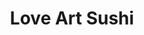 ---
layout: place
title: "Love Art Sushi"
permalink: /massachusetts/boston/love-art-sushi.html
stateAbbr: MA
stateName: Massachusetts
cityName: Boston
seo:
  name: "Love Art Sushi"
  type: Restaurant
  links: http://loveartsushi.com/
description: "Love Art Sushi serves delicious sushi in Boston, Massachusetts. Try fresh Japanese dishes for a great dining experience. "
place_id: ChIJgx5JeClx44kR-ljTbSj1KjU
photos:
  - name: >-
      places/ChIJgx5JeClx44kR-ljTbSj1KjU/photos/AeeoHcJf7A9vKg8d3fZmNDUWLdusnpYNwVLA9KDm1UPugfm1YRMYwhmSItehMZqkoaNRitOW5PaEXaWaDZsCqHhNXqtIXZrevdLOC8BvUuGK0x4ZqW5BVY74tgB09WG8v8_kgygK8b9ZmsCa9ZT4bsFNeG6Dds8s_CTgsUuxfSQ1AqD15lc9m28UV-84y-a9QCZKlmTTGZ8y9flh9PobN_GaY-O1ofjKWL7b6VrtGrBMWOTlOUvUpPF9OylJEbzYlkgVOZTZa4m8gKV_EfDP1V8ovLTT-rV6ApI7msvlqhuzr0k5MK7J_5qOZjKVinxR5-k-DOTZphp0jsGNAIQIbx11qLOx875H0nGwoWCjM8GfosPGWn2WAUEVS19l0yFIlwwGcaUB7YvwCftV_DGM0Olm7zcCkqKQb4qPmbeqT7pYT08
    widthPx: 4032
    heightPx: 3024
    authorAttributions:
      - displayName: Sarah Osborn
        uri: https://maps.google.com/maps/contrib/108761529549866229663
        photoUri: >-
          https://lh3.googleusercontent.com/a-/ALV-UjVuIkt09nEZfOH6i5uyNEorzM4rriRg_38oqCWh2s54c0iS609_=s100-p-k-no-mo
    flagContentUri: >-
      https://www.google.com/local/imagery/report/?cb_client=maps_api_places.places_api&image_key=!1e10!2sCIHM0ogKEICAgICqi4vvVg&hl=en-US
    googleMapsUri: >-
      https://www.google.com/maps/place//data=!3m4!1e2!3m2!1sCIHM0ogKEICAgICqi4vvVg!2e10!4m2!3m1!1s0x89e3712978491e83:0x352af5286dd358fa
  - name: >-
      places/ChIJgx5JeClx44kR-ljTbSj1KjU/photos/AeeoHcLDSAwo6rSjWo_zd5NvOxJvv8aZHwV15FikCVt_vSvK7cfjlLiyUK7ZAaNdFrdVwhth2XAnh1FWiiyTmqje0OsuRABmuskkVAmoD_Zrrd6mc5Nccs8xIy1NSRxun6yeo7i0uxYpUS-8JQtO5S0J_3UQvMU15A_zuIXSTYE5kt20yzSRHc3SZC8u1iGGLpMHtOheHVcuVHAwwgNvwOMjMrSxRnuWKYHlO8uf5ZL8b9JSLbuZ8ur-25y-9mxZ5a-X_aHRuzEj-zeiHdzDH0lBP7ogY2b1td4N9Roisl20l5uNyw
    widthPx: 4354
    heightPx: 2583
    authorAttributions:
      - displayName: Love Art Sushi
        uri: https://maps.google.com/maps/contrib/103474010164257794096
        photoUri: >-
          https://lh3.googleusercontent.com/a-/ALV-UjWPECFkFcNTBHSiQZJRu8AsNQzhvuBBOWGwxm72D_vz6wRvdHY=s100-p-k-no-mo
    flagContentUri: >-
      https://www.google.com/local/imagery/report/?cb_client=maps_api_places.places_api&image_key=!1e10!2sAF1QipOg-0s33pRNtMPV3ivOUEfXw7L2T9Dou59kNDCD&hl=en-US
    googleMapsUri: >-
      https://www.google.com/maps/place//data=!3m4!1e2!3m2!1sAF1QipOg-0s33pRNtMPV3ivOUEfXw7L2T9Dou59kNDCD!2e10!4m2!3m1!1s0x89e3712978491e83:0x352af5286dd358fa
  - name: >-
      places/ChIJgx5JeClx44kR-ljTbSj1KjU/photos/AeeoHcJ7_00KsQ7Udh4BPleflsMj1WTP_wMe6NO46Paw35lLSV2Xp0HmpMVjweCnNdWPkOVwspHB6jARPcEDgTPJmuUV6QEye0m35_WwbRHKmtzKrgeRkH1xKMmdzp55ZhXUsPD914D0_-kNmh-43PEbqaQjzwqEv6qJTplS6RIYYcg3PBnc_CgRc-o3t_MhHPZOVBU9Ih9c1uYnhHga0JsLoIctVGpHz25HNaKWVuAfAiJM_9s3LIJkqIB1HwlGkEAk_Gl8qsZzcPrRbBQZn7aIVrmrkAYUemFuJjP632T0TgeHf9eWLBj159N1QYUUK74_ykQxjncfrfoHICu_d2cn9Yet0dpxcHOD7aun_rv6jACqgKgymylGjx4nxmaKvpSUz3GpV7-TlPk1XUvfcYKLS0OgzWQx51S4ktuSbNLWVXjX8i99
    widthPx: 3024
    heightPx: 4032
    authorAttributions:
      - displayName: Jonathan Forsyth
        uri: https://maps.google.com/maps/contrib/109533591380330269014
        photoUri: >-
          https://lh3.googleusercontent.com/a-/ALV-UjVDPbAgOuw3XAh1I3fiZlKcZkfnMlUY8h0eoar-XG2vxuD-xko7=s100-p-k-no-mo
    flagContentUri: >-
      https://www.google.com/local/imagery/report/?cb_client=maps_api_places.places_api&image_key=!1e10!2sCIHM0ogKEICAgIC_psWvmwE&hl=en-US
    googleMapsUri: >-
      https://www.google.com/maps/place//data=!3m4!1e2!3m2!1sCIHM0ogKEICAgIC_psWvmwE!2e10!4m2!3m1!1s0x89e3712978491e83:0x352af5286dd358fa
  - name: >-
      places/ChIJgx5JeClx44kR-ljTbSj1KjU/photos/AeeoHcIDAc5RQp9doVMcT7czcsZDmKN2PiZkCz5FB4RUYciw93HpTbMjPynSsxrsjbPj1Ya1nDyo64FU9XqtVn9_zH3z23pBQkUl-InDnYLVNsh_6aSmVeh1f95zPktxH5iKWZTXTUnFAlAZnb7v9ZEEWPAo5qKS80NvGtwq5ft_AHdkprIBjr0GSJm7WN_QA_e1l6psqL-TKok6PNbOzBFr193iYfHeaETBiuHfI7btUQ8v9jZxBDDw__7wT6VEGPTHpXT7xdnaZRexWNJs97sl15pnQp8A3iqhUAWDR0NDe8IQAqWaE57IN_MoSvxvL7qrv458mqIBIMJNZJDpt3YQLTjmkED-3QWBDxLLFKhvt8nX-GnQ3NrZdCG1rGepWfGwEID6PcYn_nNmz9R7c9xLVx7CqgEyrBGH_RZrk7AyxMRk9Q
    widthPx: 4032
    heightPx: 3024
    authorAttributions:
      - displayName: Kyungjun Lee
        uri: https://maps.google.com/maps/contrib/103188984799149493586
        photoUri: >-
          https://lh3.googleusercontent.com/a-/ALV-UjUkkh171t6m249dE01VD_igjvoPJSfkBygDfdpKvHRv2Ml3QsH9dw=s100-p-k-no-mo
    flagContentUri: >-
      https://www.google.com/local/imagery/report/?cb_client=maps_api_places.places_api&image_key=!1e10!2sCIHM0ogKEICAgICXw8X1Lw&hl=en-US
    googleMapsUri: >-
      https://www.google.com/maps/place//data=!3m4!1e2!3m2!1sCIHM0ogKEICAgICXw8X1Lw!2e10!4m2!3m1!1s0x89e3712978491e83:0x352af5286dd358fa
  - name: >-
      places/ChIJgx5JeClx44kR-ljTbSj1KjU/photos/AeeoHcJjOGEfUEM2OelwEdrvDmcJncJT-6qnqxZ1h74hmefdHPLvB5Mdu0jqcE8soQydRdggLWhO4SKl4rZfb6ArYd_Xwg33P0lU_EPbxsxsqLajJMhUmDl4nFFuWC4-ruMM5cDLpjQzcx6JBPy_KLFSi1kmn05OMxcywQAzpEnpZrfE16z4vnx7yPdZFNRKIrFpQvvDVXZiq1HWtFlYTAWfuEBO1drgiiHZN9wwSqkMacW1nDhqrXdmt-zi1RSkW2E51qmlf29cnLw1Z5g38a_KINc20wbUreRFQo5Y_oe9O0vf7g
    widthPx: 550
    heightPx: 440
    authorAttributions:
      - displayName: Love Art Sushi
        uri: https://maps.google.com/maps/contrib/103474010164257794096
        photoUri: >-
          https://lh3.googleusercontent.com/a-/ALV-UjWPECFkFcNTBHSiQZJRu8AsNQzhvuBBOWGwxm72D_vz6wRvdHY=s100-p-k-no-mo
    flagContentUri: >-
      https://www.google.com/local/imagery/report/?cb_client=maps_api_places.places_api&image_key=!1e10!2sAF1QipOMrpIYLGb_WVpKmgcwkF7uHGui2vDI8-l0Ow1J&hl=en-US
    googleMapsUri: >-
      https://www.google.com/maps/place//data=!3m4!1e2!3m2!1sAF1QipOMrpIYLGb_WVpKmgcwkF7uHGui2vDI8-l0Ow1J!2e10!4m2!3m1!1s0x89e3712978491e83:0x352af5286dd358fa
  - name: >-
      places/ChIJgx5JeClx44kR-ljTbSj1KjU/photos/AeeoHcKyEEMXuXAPnL_H4Br28hmBOHZcfYS52GRF9Mt9ZPAwN6VO35_fKnAy1laxYMiDI10NaPqa-uWFognAnWa71dDvl1y-s3bMZW4l7WU2676CsD8FtkINJdTzjxyeCr-6sVOZoLZeqBAtoaSxBXJ17JRdvLsxllg5uDAOvLP_MR21y9Sn2DiI7-T-g0r0rP3hZcxJWePq6I2xq5Rv_ZPhBEUrvCtvct-sYZ7zdHkmBPF7EWHQUFd3rP59S62YeJgvLXAoY0geRTMLBXnf-BAnb3CmX1vQBU5c963KhfJzpZd0STaG0auha_UhU1w1LfVEF49tBbOV3Oih-3ehVfkU7AsxRZLDTaXa_NyIO_0u0Rg6MdxmWjlWKomhGj8sIzFf05IG_wt5KYg_1r4nc0jryqJko4-h6RQQsK9fK1a_tQeUqQ
    widthPx: 3024
    heightPx: 4032
    authorAttributions:
      - displayName: Gracy Baek
        uri: https://maps.google.com/maps/contrib/116080538680393881739
        photoUri: >-
          https://lh3.googleusercontent.com/a-/ALV-UjVAMAs-8Q0Qj7R_A06Et2pGX9a5yJgijcx8_yLCZto3RidRTnzA=s100-p-k-no-mo
    flagContentUri: >-
      https://www.google.com/local/imagery/report/?cb_client=maps_api_places.places_api&image_key=!1e10!2sCIHM0ogKEICAgICn9Kn-RA&hl=en-US
    googleMapsUri: >-
      https://www.google.com/maps/place//data=!3m4!1e2!3m2!1sCIHM0ogKEICAgICn9Kn-RA!2e10!4m2!3m1!1s0x89e3712978491e83:0x352af5286dd358fa
  - name: >-
      places/ChIJgx5JeClx44kR-ljTbSj1KjU/photos/AeeoHcK8Q8ExJi7la1ywNolX6oyI21-MsKIhRsqq7WW58IPMDlKPyG9kIv1fdizrkoSymxUbOFWk69PcTMUMVKDM1BthrB0g4zXzo2bL12QLyRhu-95yyJBr96kAoVKG0W22MH4VyVzHEc5Iq-B2yLdZ4QAAlML2Nq8-WK_2-GIsptNvxHJpgWqR2B28CrTw5InuV0C2puSE4m2QEyrRsFY9eHB9Uj9qa--EKM92d_7IfX9WcLGBwXTF8b_L-bqq_bbhK5KDSDVqp6UwIRrwI0xXkfQ9MVxnWGiIW7YQtD-208vKV8Pkgw6c7Ryw0ZTKRAw0JZSbe7cks_wQx8sng9bY-D2Lk2jT4avz-VQQLxkRj6fs182k1L9kW0Ya96H_X-3-9vNL1somyNtpa8xxtCOdmTSABMZ0N2GpUBWvXLFTQACC0w
    widthPx: 4032
    heightPx: 3024
    authorAttributions:
      - displayName: Ashwini J
        uri: https://maps.google.com/maps/contrib/108035408012549412795
        photoUri: >-
          https://lh3.googleusercontent.com/a/ACg8ocLvTgy62tflAb66D7MEtWcW45J27Dnw7MYNl0l0uX26xnMQjg=s100-p-k-no-mo
    flagContentUri: >-
      https://www.google.com/local/imagery/report/?cb_client=maps_api_places.places_api&image_key=!1e10!2sCIHM0ogKEICAgIC1ptW5Ew&hl=en-US
    googleMapsUri: >-
      https://www.google.com/maps/place//data=!3m4!1e2!3m2!1sCIHM0ogKEICAgIC1ptW5Ew!2e10!4m2!3m1!1s0x89e3712978491e83:0x352af5286dd358fa
  - name: >-
      places/ChIJgx5JeClx44kR-ljTbSj1KjU/photos/AeeoHcJW0M9Nmn5PNUwniE6a58Lr0OEcHu828yJtR7KzU2f6C0l1G0rfuRp8CCG5Bp8ESHVSFjBdtKUcGAYFRjLNjG0TNDPYrZW9VinD_7tRILKqr4PNWHaGtXw29C7cFtEAKulqA-U3SS_vY7PvJm1gcpWe4g5g6BDnKYrtymMpTvDTkGGH4Sp0NYSdJUY08FbHjvw9GnxqEmMvNjhTTaas6ulqsU9dpF07E-v7Fzryf31qpy15DXurcariP7t2bXPsJlOIQFsDtMShOC2LfPV7iN2uescIFaSk54CgNSudCyRCMg
    widthPx: 550
    heightPx: 440
    authorAttributions:
      - displayName: Love Art Sushi
        uri: https://maps.google.com/maps/contrib/103474010164257794096
        photoUri: >-
          https://lh3.googleusercontent.com/a-/ALV-UjWPECFkFcNTBHSiQZJRu8AsNQzhvuBBOWGwxm72D_vz6wRvdHY=s100-p-k-no-mo
    flagContentUri: >-
      https://www.google.com/local/imagery/report/?cb_client=maps_api_places.places_api&image_key=!1e10!2sAF1QipPsjQpmf-2FjZtmo2qDLg6dFxcaKjPkwuKX5pRO&hl=en-US
    googleMapsUri: >-
      https://www.google.com/maps/place//data=!3m4!1e2!3m2!1sAF1QipPsjQpmf-2FjZtmo2qDLg6dFxcaKjPkwuKX5pRO!2e10!4m2!3m1!1s0x89e3712978491e83:0x352af5286dd358fa
  - name: >-
      places/ChIJgx5JeClx44kR-ljTbSj1KjU/photos/AeeoHcLz2BEVYiG3We09Ba2y6EDW5-WKpezOFx3soqRclLl1cnVaJP5t9YO2KfJhIAv0v-ZRUlSnTClUyZwV6pSKEw4gx9oGL-4A9diQySsFf34UlcX3wM65zNbDDJfGlKZRMgTiosH00g4iXLS54EDp4qHfUkAEkkEmVKZhOiNc5w2uJkMFnMZcCl3bSNgdeFAMbkG5Yq1u18i4CPyOXD5tZAdaEt-2mVJPLPAxutF-4jX2PMUlsaF2mm8qT3C6l3-LFhalTYObaYvZnE19vPno9I72yQDFQVVWau1e5560_pHF3-grXxEPSwlRFGmoVaTKFCbXnIMTepM6C29WvUfTfwE3ewrCKc7TomjQtEXwdWATkZHLMeWC_q7NyNGXGIVxysA3FgY_nbJNHgklbzocHnqw71FWpzwD8UDUtrxGSeRoVV_0
    widthPx: 4032
    heightPx: 3024
    authorAttributions:
      - displayName: Sarah Osborn
        uri: https://maps.google.com/maps/contrib/108761529549866229663
        photoUri: >-
          https://lh3.googleusercontent.com/a-/ALV-UjVuIkt09nEZfOH6i5uyNEorzM4rriRg_38oqCWh2s54c0iS609_=s100-p-k-no-mo
    flagContentUri: >-
      https://www.google.com/local/imagery/report/?cb_client=maps_api_places.places_api&image_key=!1e10!2sCIHM0ogKEICAgICqi4vv5gE&hl=en-US
    googleMapsUri: >-
      https://www.google.com/maps/place//data=!3m4!1e2!3m2!1sCIHM0ogKEICAgICqi4vv5gE!2e10!4m2!3m1!1s0x89e3712978491e83:0x352af5286dd358fa
  - name: >-
      places/ChIJgx5JeClx44kR-ljTbSj1KjU/photos/AeeoHcJUhV3_lgGRQsCTElrpxgwei72KYKs3_TXJSmpiiZllMZdkne_1k25RJ9YzrIH5_EATiwvGtZMllx2EuwX7qyi8LNUAOpQbiiH5MxVjonumLyH90yKCi1hKdMGX7WbuOh5mR93Pg_fyecjE7UhM9Va78V8dHt6m6N1tYIAa9Cm-9ILSfNMyJP7rWNkbYklJJmqieYf3U4eozcJ0j1hxtwLu27mBcqfq2LXpqlGuWo4idW01RGxpLUckipTLqd9jca2zNfvlQCWVyrPth8lO222_1oVBvlZyZjEgus8F8iYO0A
    widthPx: 550
    heightPx: 440
    authorAttributions:
      - displayName: Love Art Sushi
        uri: https://maps.google.com/maps/contrib/103474010164257794096
        photoUri: >-
          https://lh3.googleusercontent.com/a-/ALV-UjWPECFkFcNTBHSiQZJRu8AsNQzhvuBBOWGwxm72D_vz6wRvdHY=s100-p-k-no-mo
    flagContentUri: >-
      https://www.google.com/local/imagery/report/?cb_client=maps_api_places.places_api&image_key=!1e10!2sAF1QipNbxy5y-gRjqwgzl4xGT_VbQGBCPn8_oteW1H3E&hl=en-US
    googleMapsUri: >-
      https://www.google.com/maps/place//data=!3m4!1e2!3m2!1sAF1QipNbxy5y-gRjqwgzl4xGT_VbQGBCPn8_oteW1H3E!2e10!4m2!3m1!1s0x89e3712978491e83:0x352af5286dd358fa
address: 40 Water St, Boston, MA 02109, USA
street: 40 Water St
city: Boston
state: MA
zip: '02109'
country: USA
neighborhood: Downtown
latitude: '42.357683'
longitude: '-71.057213'
accessibility_options:
  wheelchairAccessibleParking: false
  wheelchairAccessibleEntrance: true
  wheelchairAccessibleRestroom: true
  wheelchairAccessibleSeating: true
business_status: OPERATIONAL
name: Love Art Sushi
google_maps_links:
  directionsUri: >-
    https://www.google.com/maps/dir//''/data=!4m7!4m6!1m1!4e2!1m2!1m1!1s0x89e3712978491e83:0x352af5286dd358fa!3e0
  placeUri: https://maps.google.com/?cid=3831143987022092538
  writeAReviewUri: >-
    https://www.google.com/maps/place//data=!4m3!3m2!1s0x89e3712978491e83:0x352af5286dd358fa!12e1
  reviewsUri: >-
    https://www.google.com/maps/place//data=!4m4!3m3!1s0x89e3712978491e83:0x352af5286dd358fa!9m1!1b1
  photosUri: >-
    https://www.google.com/maps/place//data=!4m3!3m2!1s0x89e3712978491e83:0x352af5286dd358fa!10e5
primary_type: Sushi Restaurant
opening_hours:
  regular: null
  current: null
secondary_opening_hours:
  regular:
    weekdayDescriptions: null
    type: null
  current:
    weekdayDescriptions: null
    type: null
phone: (617) 866-7986
price_level: null
price_range: $10 &ndash; $20
rating: '4.2'
rating_count: 99
website: http://loveartsushi.com/
reviews: null
parking_options: null
payment_options: null
allow_dogs: null
curbside_pickup: null
delivery: null
dine_in: null
good_for_children: null
good_for_groups: null
good_for_sports: null
live_music: null
menu_for_children: null
outdoor_seating: null
reservable: null
restroom: null
serves_beer: null
serves_breakfast: null
serves_brunch: null
serves_cocktails: null
serves_coffee: null
serves_dinner: null
serves_dessert: null
serves_lunch: null
serves_vegetarian_food: null
serves_wine: null
takeout: null
summary: null

---